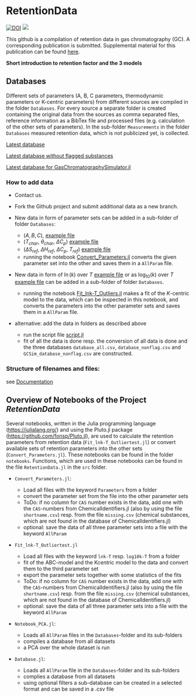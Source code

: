 # RetentionData

[![DOI](https://zenodo.org/badge/426138381.svg)](https://zenodo.org/badge/latestdoi/426138381)
[![](https://img.shields.io/badge/docs-dev-blue.svg)](https://JanLeppert.github.io/RetentionData/dev)

This github is a compilation of retention data in gas chromatography (GC). A corresponding publication is submitted. Supplemental material for this publication can be found [here](https://github.com/JanLeppert/RetentionData/tree/main/Supplemental%20Materials).

**Short introduction to retention factor and the 3 models**

## Databases

Different sets of parameters (A, B, C parameters, thermodynamic parameters or K-centric parameters) from different sources are compiled 
in the folder `Databases`. For every source a separate folder is created containing the original data from the sources as comma separated files, reference information as a BibTex file and processed files (e.g. calculation of the other sets of parameters). In the sub-folder `Measurements` in the folder `Databases` measured retention data, which is not publicized yet, is collected. 

[Latest database](https://github.com/JanLeppert/RetentionData/blob/main/Databases/database_all.csv)

[Latest database without flagged substances](https://github.com/JanLeppert/RetentionData/blob/main/Databases/database_nonflag.csv)

[Latest database for GasChromatographySimulator.jl](https://github.com/JanLeppert/RetentionData/blob/main/Databases/GCSim_database_nonflag.csv)

### How to add data

* Contact us.
 
* Fork the Github project and submit additional data as a new branch.

* New data in form of parameter sets can be added in a sub-folder of folder `Databases`:
  * ($A,B,C$), [example file](https://github.com/JanLeppert/RetentionData/blob/main/Databases/Gaida2021/Gaida2021_Parameters_TableS1_Rxi5ms_beta250.csv) 
  * ($T_{char}$, $\theta_{char}$, $\Delta C_p$) [example file](https://github.com/JanLeppert/RetentionData/blob/main/Databases/Leppert2020b/Leppert2020b_Parameters_TableS1_FS5ms_beta250.csv)
  * ($\Delta S_{ref}$, $\Delta H_{ref}$, $\Delta C_p$, $T_{ref}$) [example file](https://github.com/JanLeppert/RetentionData/blob/main/Databases/McGinitie2012a/McGinitie2012a_Parameters_Table1_Wax_beta250_Tref90.csv)
  * running the notebook [Convert_Parameters.jl](https://github.com/JanLeppert/RetentionData/blob/main/notebooks/Convert_Parameters.jl) converts the given parameter set into the other and saves them in a  `AllParam` file.

* New data in form of $\ln(k)$ over $T$ [example file](https://github.com/JanLeppert/RetentionData/blob/main/Databases/Measurements/PhD_Brehmer/Brehmer2022_lnk-T_BTEX_Rxi17SilMS_beta250.csv) or as $\log_{10}(k)$ over $T$ [example file](https://github.com/JanLeppert/RetentionData/blob/main/Databases/Boswell2012/Boswell2012_log10k-T_TabelS1_DB5ms_beta250.csv) can be added in a sub-folder of folder `Databases`.
  * running the notebook [Fit_lnk-T_Outliers.jl](https://github.com/JanLeppert/RetentionData/blob/main/notebooks/Fit_lnk-T_Outliertest.jl) makes a fit of the $K$-centric model to the data, which can be inspected in this notebook, and converts the parameters into the other parameter sets and saves them in a `AllParam` file.

* alternative: add the data in folders as described above 
  * run the script file [script.jl](https://github.com/JanLeppert/RetentionData/blob/main/scripts/script.jl)
  * fit of all the data is done resp. the conversion of all data is done and the three databases `database_all.csv`, `database_nonflag.csv` and `GCSim_database_nonflag.csv` are constructed.

### Structure of filenames and files:

see [Documentation](https://janleppert.github.io/RetentionData/dev/filestructure/)

## Overview of Notebooks of the Project _RetentionData_

Several notebooks, written in the Julia programming language (https://julialang.org/) and using the Pluto.jl package (https://github.com/fonsp/Pluto.jl), are used to
calculate the retention parameters from retention data (`Fit_lnk-T_Outliertest.jl`) or convert available sets of retention parameters into the other sets (`Convert_Parameters.jl`). These notebooks can be found in the folder `notebooks`. Functions, which are used in these notebooks can be found in the file `RetentionData.jl` in the `src` folder. 

- `Convert_Parameters.jl`:
  - Load all files with the keyword `Parameters` from a folder
  - convert the parameter set from the file into the other parameter sets
  - ToDo: if no column for `CAS` number exists in the data, add one with the `CAS`-numbers from ChemicalIdentifiers.jl (also by using the file `shortname.csv`) resp. from the file `missing.csv` (chemical substances, which are not found in the database of ChemicalIdentifiers.jl)
  - optional: save the data of all three parameter sets into a file with the keyword `AllParam`

- `Fit_lnk-T_Outliertest.jl`
  - Load all files with the keyword `lnk-T` resp. `log10k-T` from a folder
  - fit of the ABC-model and the Kcentric model to the data and convert them to the third parameter set
  - export the parameter sets together with some statistics of the fits
  - ToDo: if no column for `CAS` number exists in the data, add one with the `CAS`-numbers from ChemicalIdentifiers.jl (also by using the file `shortname.csv`) resp. from the file `missing.csv` (chemical substances, which are not found in the database of ChemicalIdentifiers.jl)
  - optional: save the data of all three parameter sets into a file with the keyword `AllParam`

- `Notebook_PCA.jl`: 
  - Loads all `AllParam` files in the `Databases`-folder and its sub-folders
  - compiles a database from all datasets
  - a PCA over the whole dataset is run

- `Database.jl`: 
  - Loads all `AllParam` file in the `Databases`-folder and its sub-folders
  - complies a database from all datasets
  - using optional filters a sub-database can be created in a selected format and can be saved in a .csv file
  




